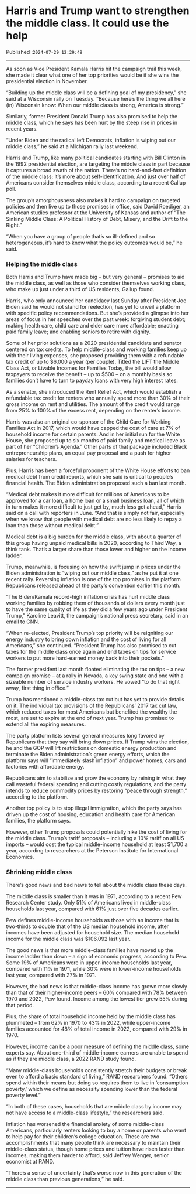 # Harris and Trump want to strengthen the middle class. It could use the help

Published :`2024-07-29 12:29:48`

---

As soon as Vice President Kamala Harris hit the campaign trail this week, she made it clear what one of her top priorities would be if she wins the presidential election in November.

“Building up the middle class will be a defining goal of my presidency,” she said at a Wisconsin rally on Tuesday. “Because here’s the thing we all here (in) Wisconsin know: When our middle class is strong, America is strong.”

Similarly, former President Donald Trump has also promised to help the middle class, which he says has been hurt by the steep rise in prices in recent years.

“Under Biden and the radical left Democrats, inflation is wiping out our middle class,” he said at a Michigan rally last weekend.

Harris and Trump, like many political candidates starting with Bill Clinton in the 1992 presidential election, are targeting the middle class in part because it captures a broad swath of the nation. There’s no hard-and-fast definition of the middle class; it’s more about self-identification. And just over half of Americans consider themselves middle class, according to a recent Gallup poll.

The group’s amorphousness also makes it hard to campaign on targeted policies and then live up to those promises in office, said David Roediger, an American studies professor at the University of Kansas and author of “The Sinking Middle Class: A Political History of Debt, Misery, and the Drift to the Right.”

“When you have a group of people that’s so ill-defined and so heterogeneous, it’s hard to know what the policy outcomes would be,” he said.

### Helping the middle class

Both Harris and Trump have made big – but very general – promises to aid the middle class, as well as those who consider themselves working class, who make up just under a third of US residents, Gallup found.

Harris, who only announced her candidacy last Sunday after President Joe Biden said he would not stand for reelection, has yet to unveil a platform with specific policy recommendations. But she’s provided a glimpse into her areas of focus in her speeches over the past week: forgiving student debt; making health care, child care and elder care more affordable; enacting paid family leave; and enabling seniors to retire with dignity.

Some of her prior solutions as a 2020 presidential candidate and senator centered on tax credits. To help middle-class and working families keep up with their living expenses, she proposed providing them with a refundable tax credit of up to $6,000 a year (per couple). Titled the LIFT the Middle Class Act, or Livable Incomes for Families Today, the bill would allow taxpayers to receive the benefit – up to $500 – on a monthly basis so families don’t have to turn to payday loans with very high interest rates.

As a senator, she introduced the Rent Relief Act, which would establish a refundable tax credit for renters who annually spend more than 30% of their gross income on rent and utilities. The amount of the credit would range from 25% to 100% of the excess rent, depending on the renter’s income.

Harris was also an original co-sponsor of the Child Care for Working Families Act in 2017, which would have capped the cost of care at 7% of household income for certain parents. And in her initial run for the White House, she proposed up to six months of paid family and medical leave as part of her “Children’s Agenda.” Other parts of that package included Black entrepreneurship plans, an equal pay proposal and a push for higher salaries for teachers.

Plus, Harris has been a forceful proponent of the White House efforts to ban medical debt from credit reports, which she said is critical to people’s financial health. The Biden administration proposed such a ban last month.

“Medical debt makes it more difficult for millions of Americans to be approved for a car loan, a home loan or a small business loan, all of which in turn makes it more difficult to just get by, much less get ahead,” Harris said on a call with reporters in June. “And that is simply not fair, especially when we know that people with medical debt are no less likely to repay a loan than those without medical debt.”

Medical debt is a big burden for the middle class, with about a quarter of this group having unpaid medical bills in 2020, according to Third Way, a think tank. That’s a larger share than those lower and higher on the income ladder.

Trump, meanwhile, is focusing on how the swift jump in prices under the Biden administration is “wiping out our middle class,” as he put it at one recent rally. Reversing inflation is one of the top promises in the platform Republicans released ahead of the party’s convention earlier this month.

“The Biden/Kamala record-high inflation crisis has hurt middle class working families by robbing them of thousands of dollars every month just to have the same quality of life as they did a few years ago under President Trump,” Karoline Leavitt, the campaign’s national press secretary, said in an email to CNN.

“When re-elected, President Trump’s top priority will be reigniting our energy industry to bring down inflation and the cost of living for all Americans,” she continued. “President Trump has also promised to cut taxes for the middle class once again and end taxes on tips for service workers to put more hard-earned money back into their pockets.”

The former president last month floated eliminating the tax on tips – a new campaign promise – at a rally in Nevada, a key swing state and one with a sizeable number of service industry workers. He vowed “to do that right away, first thing in office.”

Trump has mentioned a middle-class tax cut but has yet to provide details on it. The individual tax provisions of the Republicans’ 2017 tax cut law, which reduced taxes for most Americans but benefited the wealthy the most, are set to expire at the end of next year. Trump has promised to extend all the expiring measures.

The party platform lists several general measures long favored by Republicans that they say will bring down prices. If Trump wins the election, he and the GOP will lift restrictions on domestic energy production and terminate the Biden administration’s green energy efforts, which the platform says will “immediately slash inflation” and power homes, cars and factories with affordable energy.

Republicans aim to stabilize and grow the economy by reining in what they call wasteful federal spending and cutting costly regulations, and the party intends to reduce commodity prices by restoring “peace through strength,” according to the platform.

Another top policy is to stop illegal immigration, which the party says has driven up the cost of housing, education and health care for American families, the platform says.

However, other Trump proposals could potentially hike the cost of living for the middle class. Trump’s tariff proposals – including a 10% tariff on all US imports – would cost the typical middle-income household at least $1,700 a year, according to researchers at the Peterson Institute for International Economics.

### Shrinking middle class

There’s good news and bad news to tell about the middle class these days.

The middle class is smaller than it was in 1971, according to a recent Pew Research Center study. Only 51% of Americans lived in middle-class households last year, compared with 61% just over five decades earlier.

Pew defines middle-income households as those with an income that is two-thirds to double that of the US median household income, after incomes have been adjusted for household size. The median household income for the middle class was $106,092 last year.

The good news is that more middle-class families have moved up the income ladder than down – a sign of economic progress, according to Pew. Some 19% of Americans were in upper-income households last year, compared with 11% in 1971, while 30% were in lower-income households last year, compared with 27% in 1971.

However, the bad news is that middle-class income has grown more slowly than that of their higher-income peers – 60% compared with 78% between 1970 and 2022, Pew found. Income among the lowest tier grew 55% during that period.

Plus, the share of total household income held by the middle class has plummeted – from 62% in 1970 to 43% in 2022, while upper-income families accounted for 48% of total income in 2022, compared with 29% in 1970.

However, income can be a poor measure of defining the middle class, some experts say. About one-third of middle-income earners are unable to spend as if they are middle class, a 2022 RAND study found.

“Many middle-class households consistently stretch their budgets or break even to afford a basic standard of living,” RAND researchers found. “Others spend within their means but doing so requires them to live in ‘consumption poverty,’ which we define as necessity spending lower than the federal poverty level.”

“In both of these cases, households that are middle class by income may not have access to a middle-class lifestyle,” the researchers said.

Inflation has worsened the financial anxiety of some middle-class Americans, particularly renters looking to buy a home or parents who want to help pay for their children’s college education. These are two accomplishments that many people think are necessary to maintain their middle-class status, though home prices and tuition have risen faster than incomes, making them harder to afford, said Jeffrey Wenger, senior economist at RAND.

“There’s a sense of uncertainty that’s worse now in this generation of the middle class than previous generations,” he said.

---

